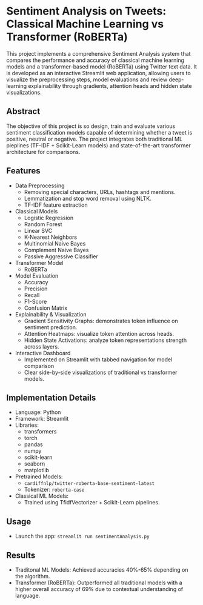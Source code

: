 # Sentiment Analysis on Tweets: Classical Machine Learning vs Transformer (RoBERTa)
This project implements a comprehensive Sentiment Analysis system that compares the performance and accuracy of classical machine learning models and a transformer-based model (RoBERTa) using Twitter text data.
It is developed as an interactive Streamlit web application, allowing users to visualize the preprocessing steps, model evaluations and review deep-learning explainability through gradients, attention heads and hidden state visualizations.

## Abstract
The objective of this project is so design, train and evaluate various sentiment classification models capable of determining whether a tweet is positive, neutral or negative.
The project integrates both traditional ML pieplines (TF-IDF + Scikit-Learn models) and state-of-the-art transformer architecture for comparisons.

## Features
- Data Preprocessing
  - Removing special characters, URLs, hashtags and mentions.
  - Lemmatization and stop word removal using NLTK.
  - TF-IDF feature extraction
- Classical Models
  - Logistic Regression
  - Random Forest
  - Linear SVC
  - K-Nearest Neighbors
  - Multinomial Naive Bayes
  - Complement Naive Bayes
  - Passive Aggressive Classifier
- Transformer Model
  - RoBERTa
- Model Evaluation
  - Accuracy
  - Precision
  - Recall
  - F1-Score
  - Confusion Matrix
- Explainability & Visualization
  - Gradient Sensitivity Graphs: demonstrates token influence on sentiment prediction.
  - Attention Heatmaps: visualize token attention across heads.
  - Hidden State Activations: analyze token representations strength across layers.
- Interactive Dashboard
  - Implemented on Streamlit with tabbed navigation for model comparison
  - Clear side-by-side visualizations of traditional vs transformer models.

 ## Implementation Details
 - Language: Python
 - Framework: Streamlit
 - Libraries:
   - transformers
   - torch
   - pandas
   - numpy
   - scikit-learn
   - seaborn
   - matplotlib
- Pretrained Models:
  - `cardiffnlp/twitter-roberta-base-sentiment-latest`
  - Tokenizer: `roberta-case`
- Classical ML Models:
  - Trained using TfidfVectorizer + Scikit-Learn pipelines.

## Usage
- Launch the app:
  `streamlit run sentimentAnalysis.py`

## Results
- Traditonal ML Models: Achieved accuracies 40%-65% depending on the algorithm.
- Transformer (RoBERTa): Outperformed all traditional models with a higher overall accuracy of 69% due to contextual understanding of language.

